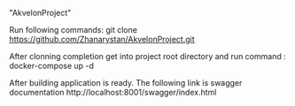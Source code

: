 "AkvelonProject" 

Run following commands:
git clone https://github.com/Zhanarystan/AkvelonProject.git

After clonning completion get into project root directory and run command :
docker-compose up -d

After building application is ready. The following link is swagger documentation
http://localhost:8001/swagger/index.html

